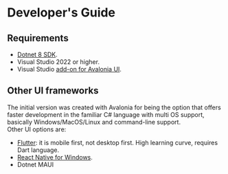 
# Developer's Guide

## Requirements
- [Dotnet 8 SDK](https://dotnet.microsoft.com/en-us/download/dotnet/8.0).
- Visual Studio 2022 or higher.
- Visual Studio [add-on for Avalonia UI](https://marketplace.visualstudio.com/items?itemName=AvaloniaTeam.AvaloniaVS).


## Other UI frameworks
The initial version was created with Avalonia for being the option that offers faster development in the familiar C# language with multi OS support, basically Windows/MacOS/Linux and command-line support.  
Other UI options are:
- [Flutter](https://flutter.dev/multi-platform/desktop): it is mobile first, not desktop first. High learning curve, requires Dart language.
- [React Native for Windows](https://microsoft.github.io/react-native-windows/).
- Dotnet MAUI

